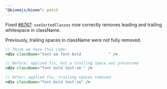 ```yaml
---
"@biomejs/biome": patch
---
```


Fixed [#6767](https://github.com/biomejs/biome/issues/6767): `useSortedClasses` now correctly removes leading and trailing whitespace in className.

Previously, trailing spaces in className were not fully removed.

```jsx
// Think we have this code:
<div className="text-sm font-bold            " /> 

// Before: applied fix, but a trailing space was preserved
<div className="font-bold text-sm " />

// After: applied fix, trailing spaces removed
<div className="font-bold text-sm" />
```
